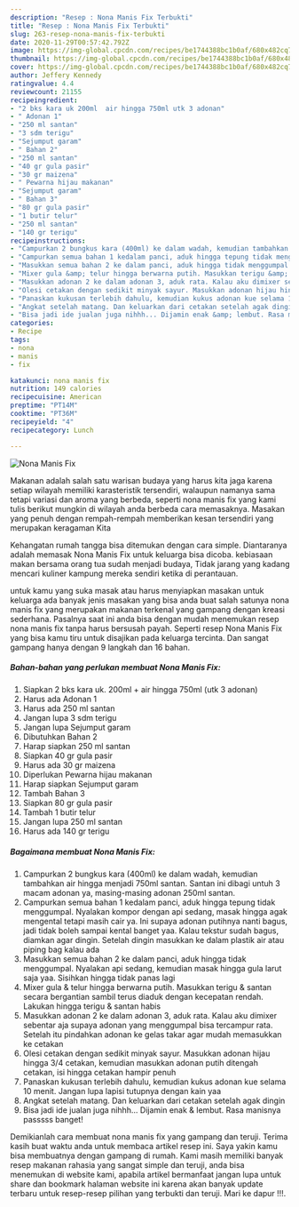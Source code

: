 ```yaml
---
description: "Resep : Nona Manis Fix Terbukti"
title: "Resep : Nona Manis Fix Terbukti"
slug: 263-resep-nona-manis-fix-terbukti
date: 2020-11-29T00:57:42.792Z
image: https://img-global.cpcdn.com/recipes/be1744388bc1b0af/680x482cq70/nona-manis-fix-foto-resep-utama.jpg
thumbnail: https://img-global.cpcdn.com/recipes/be1744388bc1b0af/680x482cq70/nona-manis-fix-foto-resep-utama.jpg
cover: https://img-global.cpcdn.com/recipes/be1744388bc1b0af/680x482cq70/nona-manis-fix-foto-resep-utama.jpg
author: Jeffery Kennedy
ratingvalue: 4.4
reviewcount: 21155
recipeingredient:
- "2 bks kara uk 200ml  air hingga 750ml utk 3 adonan"
- " Adonan 1"
- "250 ml santan"
- "3 sdm terigu"
- "Sejumput garam"
- " Bahan 2"
- "250 ml santan"
- "40 gr gula pasir"
- "30 gr maizena"
- " Pewarna hijau makanan"
- "Sejumput garam"
- " Bahan 3"
- "80 gr gula pasir"
- "1 butir telur"
- "250 ml santan"
- "140 gr terigu"
recipeinstructions:
- "Campurkan 2 bungkus kara (400ml) ke dalam wadah, kemudian tambahkan air hingga menjadi 750ml santan. Santan ini dibagi untuh 3 macam adonan ya, masing-masing adonan 250ml santan."
- "Campurkan semua bahan 1 kedalam panci, aduk hingga tepung tidak menggumpal. Nyalakan kompor dengan api sedang, masak hingga agak mengental tetapi masih cair ya. Ini supaya adonan putihnya nanti bagus, jadi tidak boleh sampai kental banget yaa. Kalau tekstur sudah bagus, diamkan agar dingin. Setelah dingin masukkan ke dalam plastik air atau piping bag kalau ada"
- "Masukkan semua bahan 2 ke dalam panci, aduk hingga tidak menggumpal. Nyalakan api sedang, kemudian masak hingga gula larut saja yaa. Sisihkan hingga tidak panas lagi"
- "Mixer gula &amp; telur hingga berwarna putih. Masukkan terigu &amp; santan secara bergantian sambil terus diaduk dengan kecepatan rendah. Lakukan hingga terigu &amp; santan habis"
- "Masukkan adonan 2 ke dalam adonan 3, aduk rata. Kalau aku dimixer sebentar aja supaya adonan yang menggumpal bisa tercampur rata. Setelah itu pindahkan adonan ke gelas takar agar mudah memasukkan ke cetakan"
- "Olesi cetakan dengan sedikit minyak sayur. Masukkan adonan hijau hingga 3/4 cetakan, kemudian masukkan adonan putih ditengah cetakan, isi hingga cetakan hampir penuh"
- "Panaskan kukusan terlebih dahulu, kemudian kukus adonan kue selama 10 menit. Jangan lupa lapisi tutupnya dengan kain yaa"
- "Angkat setelah matang. Dan keluarkan dari cetakan setelah agak dingin"
- "Bisa jadi ide jualan juga nihhh... Dijamin enak &amp; lembut. Rasa manisnya passsss banget!"
categories:
- Recipe
tags:
- nona
- manis
- fix

katakunci: nona manis fix 
nutrition: 149 calories
recipecuisine: American
preptime: "PT14M"
cooktime: "PT36M"
recipeyield: "4"
recipecategory: Lunch

---
```



![Nona Manis Fix](https://img-global.cpcdn.com/recipes/be1744388bc1b0af/680x482cq70/nona-manis-fix-foto-resep-utama.jpg)

Makanan adalah salah satu warisan budaya yang harus kita jaga karena setiap wilayah memiliki karasteristik tersendiri, walaupun namanya sama tetapi variasi dan aroma yang berbeda, seperti nona manis fix yang kami tulis berikut mungkin di wilayah anda berbeda cara memasaknya. Masakan yang penuh dengan rempah-rempah memberikan kesan tersendiri yang merupakan keragaman Kita

Kehangatan rumah tangga bisa ditemukan dengan cara simple. Diantaranya adalah memasak Nona Manis Fix untuk keluarga bisa dicoba. kebiasaan makan bersama orang tua sudah menjadi budaya, Tidak jarang yang kadang mencari kuliner kampung mereka sendiri ketika di perantauan.



untuk kamu yang suka masak atau harus menyiapkan masakan untuk keluarga ada banyak jenis masakan yang bisa anda buat salah satunya nona manis fix yang merupakan makanan terkenal yang gampang dengan kreasi sederhana. Pasalnya saat ini anda bisa dengan mudah menemukan resep nona manis fix tanpa harus bersusah payah.
Seperti resep Nona Manis Fix yang bisa kamu tiru untuk disajikan pada keluarga tercinta. Dan sangat gampang hanya dengan 9 langkah dan 16 bahan.


<!--inarticleads1-->

##### Bahan-bahan yang perlukan membuat Nona Manis Fix:

1. Siapkan 2 bks kara uk. 200ml + air hingga 750ml (utk 3 adonan)
1. Harus ada  Adonan 1
1. Harus ada 250 ml santan
1. Jangan lupa 3 sdm terigu
1. Jangan lupa Sejumput garam
1. Dibutuhkan  Bahan 2
1. Harap siapkan 250 ml santan
1. Siapkan 40 gr gula pasir
1. Harus ada 30 gr maizena
1. Diperlukan  Pewarna hijau makanan
1. Harap siapkan Sejumput garam
1. Tambah  Bahan 3
1. Siapkan 80 gr gula pasir
1. Tambah 1 butir telur
1. Jangan lupa 250 ml santan
1. Harus ada 140 gr terigu




<!--inarticleads2-->

##### Bagaimana membuat  Nona Manis Fix:

1. Campurkan 2 bungkus kara (400ml) ke dalam wadah, kemudian tambahkan air hingga menjadi 750ml santan. Santan ini dibagi untuh 3 macam adonan ya, masing-masing adonan 250ml santan.
1. Campurkan semua bahan 1 kedalam panci, aduk hingga tepung tidak menggumpal. Nyalakan kompor dengan api sedang, masak hingga agak mengental tetapi masih cair ya. Ini supaya adonan putihnya nanti bagus, jadi tidak boleh sampai kental banget yaa. Kalau tekstur sudah bagus, diamkan agar dingin. Setelah dingin masukkan ke dalam plastik air atau piping bag kalau ada
1. Masukkan semua bahan 2 ke dalam panci, aduk hingga tidak menggumpal. Nyalakan api sedang, kemudian masak hingga gula larut saja yaa. Sisihkan hingga tidak panas lagi
1. Mixer gula &amp; telur hingga berwarna putih. Masukkan terigu &amp; santan secara bergantian sambil terus diaduk dengan kecepatan rendah. Lakukan hingga terigu &amp; santan habis
1. Masukkan adonan 2 ke dalam adonan 3, aduk rata. Kalau aku dimixer sebentar aja supaya adonan yang menggumpal bisa tercampur rata. Setelah itu pindahkan adonan ke gelas takar agar mudah memasukkan ke cetakan
1. Olesi cetakan dengan sedikit minyak sayur. Masukkan adonan hijau hingga 3/4 cetakan, kemudian masukkan adonan putih ditengah cetakan, isi hingga cetakan hampir penuh
1. Panaskan kukusan terlebih dahulu, kemudian kukus adonan kue selama 10 menit. Jangan lupa lapisi tutupnya dengan kain yaa
1. Angkat setelah matang. Dan keluarkan dari cetakan setelah agak dingin
1. Bisa jadi ide jualan juga nihhh... Dijamin enak &amp; lembut. Rasa manisnya passsss banget!




Demikianlah cara membuat nona manis fix yang gampang dan teruji. Terima kasih buat waktu anda untuk membaca artikel resep ini. Saya yakin kamu bisa membuatnya dengan gampang di rumah. Kami masih memiliki banyak resep makanan rahasia yang sangat simple dan teruji, anda bisa menemukan di website kami, apabila artikel bermanfaat jangan lupa untuk share dan bookmark halaman website ini karena akan banyak update terbaru untuk resep-resep pilihan yang terbukti dan teruji. Mari ke dapur !!!. 
